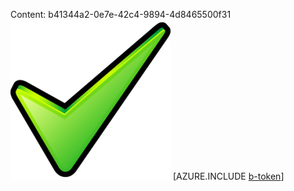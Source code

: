 Content: b41344a2-0e7e-42c4-9894-4d8465500f31![image](a5418e29-3e3e-4743-a791-b0526273a806.png)
[AZURE.INCLUDE [b-token](d160da59-5d61-4bb2-a1b5-a749b1a9fd17.md)]
